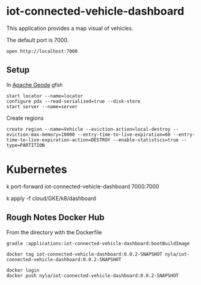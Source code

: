 # iot-connected-vehicle-dashboard

This application provides a map visual of vehicles.


The default port is 7000.


```shell
open http://localhost:7000
```

## Setup

In [Apache Geode](https://geode.apache.org/) gfsh


```shell
start locator --name=locator
configure pdx --read-serialized=true --disk-store
start server --name=server
```


Create regions


```shell
create region --name=Vehicle --eviction-action=local-destroy --eviction-max-memory=10000 --entry-time-to-live-expiration=60 --entry-time-to-live-expiration-action=DESTROY --enable-statistics=true --type=PARTITION
```


# Kubernetes

k port-forward iot-connected-vehicle-dashboard 7000:7000

k apply -f cloud/GKE/k8/dashboard


## Rough Notes Docker Hub

From the directory with the Dockerfile


```shell
gradle :applications:iot-connected-vehicle-dashboard:bootBuildImage
```

```shell script
docker tag iot-connected-vehicle-dashboard:0.0.2-SNAPSHOT nyla/iot-connected-vehicle-dashboard:0.0.2-SNAPSHOT 

docker login
docker push nyla/iot-connected-vehicle-dashboard:0.0.2-SNAPSHOT

```